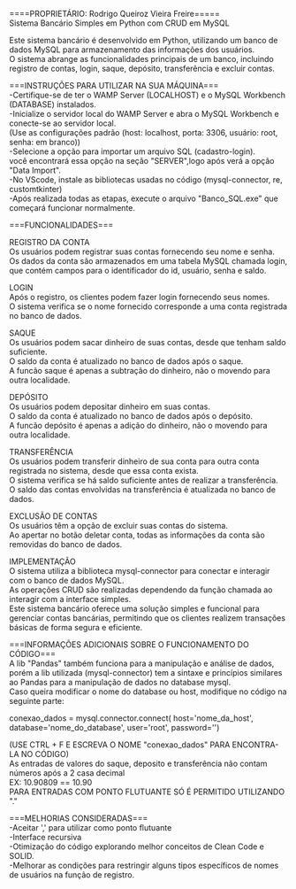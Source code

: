 ====PROPRIETÁRIO: Rodrigo Queiroz Vieira Freire=====<br/>
Sistema Bancário Simples em Python com CRUD em MySQL<br/>

Este sistema bancário é desenvolvido em Python, utilizando um banco de dados MySQL para armazenamento das informações dos usuários.<br/>
O sistema abrange as funcionalidades principais de um banco, incluindo registro de contas, login, saque, depósito, transferência e excluir contas.<br/>

===INSTRUÇÕES PARA UTILIZAR NA SUA MÁQUINA===<br/>
-Certifique-se de ter o WAMP Server (LOCALHOST) e o MySQL Workbench (DATABASE) instalados.<br/>
-Inicialize o servidor local do WAMP Server e abra o MySQL Workbench e conecte-se ao servidor local.<br/>
(Use as configurações padrão (host: localhost, porta: 3306, usuário: root, senha: em branco))<br/>
-Selecione a opção para importar um arquivo SQL (cadastro-login).<br/> 
você encontrará essa opção na seção "SERVER",logo após verá a opção "Data Import".<br/>
-No VScode, instale as bibliotecas usadas no código (mysql-connector, re, customtkinter)<br/>
-Após realizada todas as etapas, execute o arquivo "Banco_SQL.exe" que começará funcionar normalmente.<br/>

===FUNCIONALIDADES===<br/>

REGISTRO DA CONTA<br/>
Os usuários podem registrar suas contas fornecendo seu nome e senha.<br/>
Os dados da conta são armazenados em uma tabela MySQL chamada login, que contém campos para o identificador do id, usuário, senha e saldo.<br/>

LOGIN<br/>
Após o registro, os clientes podem fazer login fornecendo seus nomes.<br/>
O sistema verifica se o nome fornecido corresponde a uma conta registrada no banco de dados.<br/>

SAQUE<br/>
Os usuários podem sacar dinheiro de suas contas, desde que tenham saldo suficiente.<br/>
O saldo da conta é atualizado no banco de dados após o saque.<br/>
A funcão saque é apenas a subtração do dinheiro, não o movendo para outra localidade.<br/>

DEPÓSITO<br/>
Os usuários podem depositar dinheiro em suas contas.<br/>
O saldo da conta é atualizado no banco de dados após o depósito.<br/>
A funcão depósito é apenas a adição do dinheiro, não o movendo para outra localidade.<br/>

TRANSFERÊNCIA<br/>
Os usuários podem transferir dinheiro de sua conta para outra conta registrada no sistema, desde que essa conta exista.<br/>
O sistema verifica se há saldo suficiente antes de realizar a transferência.<br/>
O saldo das contas envolvidas na transferência é atualizada no banco de dados.<br/>

EXCLUSÃO DE CONTAS<br/>
Os usuários têm a opção de excluir suas contas do sistema.<br/>
Ao apertar no botão deletar conta, todas as informações da conta são removidas do banco de dados.<br/>

IMPLEMENTAÇÃO<br/>
O sistema utiliza a biblioteca mysql-connector para conectar e interagir com o banco de dados MySQL.<br/>
As operações CRUD são realizadas dependendo da função chamada ao interagir com a interface simples.<br/>
Este sistema bancário oferece uma solução simples e funcional para gerenciar contas bancárias, permitindo que os clientes realizem transações básicas de forma segura e eficiente.<br/>

===INFORMAÇÕES ADICIONAIS SOBRE O FUNCIONAMENTO DO CÓDIGO===<br/>
A lib "Pandas" também funciona para a manipulação e análise de dados, porém a lib utilizada (mysql-connector) tem a sintaxe e princípios similares ao Pandas para a manipulação de dados no database mysql.<br/>
Caso queira modificar o nome do database ou host, modifique no código na seguinte parte:<br/>

conexao_dados = mysql.connector.connect(
    host='nome_da_host', database='nome_do_database', user='root', password='')
    
(USE CTRL + F E ESCREVA O NOME "conexao_dados" PARA ENCONTRA-LA NO CÓDIGO)<br/>
As entradas de valores do saque, deposito e transferência não contam números após a 2 casa decimal<br/>
EX: 10.90809 == 10.90<br/>
PARA ENTRADAS COM PONTO FLUTUANTE SÓ É PERMITIDO UTILIZANDO "."<br/>


===MELHORIAS CONSIDERADAS===<br/>
-Aceitar ',' para utilizar como ponto flutuante<br/>
-Interface recursiva<br/>
-Otimização do código explorando melhor conceitos de Clean Code e SOLID.<br/>
-Melhorar as condições para restringir alguns tipos específicos de nomes de usuários na função de registro.
